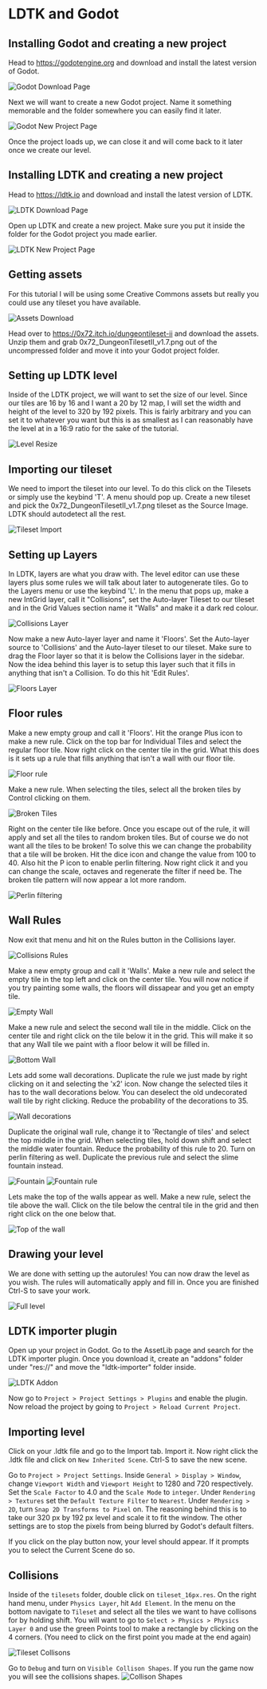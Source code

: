 # LDTK and Godot

## Installing Godot and creating a new project
Head to https://godotengine.org and download and install the latest version of
Godot.

![Godot Download Page](./screenshots/godotdownload.png)

Next we will want to create a new Godot project. Name it something memorable and
the folder somewhere you can easily find it later.

![Godot New Project Page](./screenshots/godotnewproject.png)

Once the project loads up, we can close it and will come back to it later once
we create our level.

## Installing LDTK and creating a new project
Head to https://ldtk.io and download and install the latest version of LDTK.

![LDTK Download Page](./screenshots/ldtkdownload.png)

Open up LDTK and create a new project. Make sure you put it inside the folder
for the Godot project you made earlier.

![LDTK New Project Page](./screenshots/ldtknewproject.png)

## Getting assets
For this tutorial I will be using some Creative Commons assets but really you
could use any tileset you have available.

![Assets Download](./screenshots/assets.png)

Head over to https://0x72.itch.io/dungeontileset-ii and download the assets.
Unzip them and grab 0x72_DungeonTilesetII_v1.7.png out of the uncompressed
folder and move it into your Godot project folder.

## Setting up LDTK level
Inside of the LDTK project, we will want to set the size of our level. Since our
tiles are 16 by 16 and I want a 20 by 12 map, I will set the width and height of
the level to 320 by 192 pixels. This is fairly arbitrary and you can set it to
whatever you want but this is as smallest as I can reasonably have the level at
in a 16:9 ratio for the sake of the tutorial.

![Level Resize](./screenshots/resizelevel.png)

## Importing our tileset
We need to import the tileset into our level. To do this click on the Tilesets
or simply use the keybind 'T'. A menu should pop up. Create a new tileset and
pick the 0x72_DungeonTilesetII_v1.7.png tileset as the Source Image. LDTK should
autodetect all the rest.

![Tileset Import](./screenshots/tilesetimport.png)

## Setting up Layers
In LDTK, layers are what you draw with. The level editor can use these layers
plus some rules we will talk about later to autogenerate tiles. Go to the Layers
menu or use the keybind 'L'. In the menu that pops up, make a new IntGrid layer,
call it "Collisions", set the Auto-layer Tileset to our tileset and in the Grid
Values section name it "Walls" and make it a dark red colour.

![Collisions Layer](./screenshots/collisionslayer.png)

Now make a new Auto-layer layer and name it 'Floors'. Set the Auto-layer source
to 'Collisions' and the Auto-layer tileset to our tileset. Make sure to drag the
Floor layer so that it is below the Collisions layer in the sidebar. Now the
idea behind this layer is to setup this layer such that it fills in anything
that isn't a Collision. To do this hit 'Edit Rules'.

![Floors Layer](./screenshots/floorslayer.png)

## Floor rules
Make a new empty group and call it 'Floors'. Hit the orange Plus icon to make a
new rule. Click on the top bar for Individual Tiles and select the regular floor
tile. Now right click on the center tile in the grid. What this does is it sets
up a rule that fills anything that isn't a wall with our floor tile.

![Floor rule](./screenshots/floorrule.png)

Make a new rule. When selecting the tiles, select all the broken tiles by
Control clicking on them. 

![Broken Tiles](./screenshots/brokentiles.png)

Right on the center tile like before. Once you escape out of the rule, it will
apply and set all the tiles to random broken tiles. But of course we do not want
all the tiles to be broken! To solve this we can change the probability that a
tile will be broken. Hit the dice icon and change the value from 100 to 40. Also
hit the P icon to enable perlin filtering. Now right click it and you can change
the scale, octaves and regenerate the filter if need be. The broken tile pattern
will now appear a lot more random.

![Perlin filtering](./screenshots/perlinnoise.png)

## Wall Rules
Now exit that menu and hit on the Rules button in the Collisions layer.

![Collisions Rules](./screenshots/collisionsrules.png)

Make a new empty group and call it 'Walls'. Make a new rule and select the empty
tile in the top left and click on the center tile. You will now notice if you
try painting some walls, the floors will dissapear and you get an empty tile.

![Empty Wall](./screenshots/emptywall.png)

Make a new rule and select the second wall tile in the middle. Click on the
center tile and right click on the tile below it in the grid. This will make it
so that any Wall tile we paint with a floor below it will be filled in.

![Bottom Wall](./screenshots/bottomwall.png)

Lets add some wall decorations. Duplicate the rule we just made by right
clicking on it and selecting the 'x2' icon. Now change the selected tiles it
has to the wall decorations below. You can deselect the old undecorated wall
tile by right clicking. Reduce the probability of the decorations to 35.

![Wall decorations](./screenshots/walldecorations.png)

Duplicate the original wall rule, change it to 'Rectangle of tiles' and select
the top middle in the grid. When selecting tiles, hold down shift and select the
middle water fountain. Reduce the probability of this rule to 20. Turn on perlin
filtering as well. Duplicate the previous rule and select the slime fountain instead.

![Fountain](./screenshots/fountain.png)
![Fountain rule](./screenshots/fountainrule.png)

Lets make the top of the walls appear as well. Make a new rule, select the tile
above the wall. Click on the tile below the central tile in the grid and then
right click on the one below that.

![Top of the wall](./screenshots/topofwall.png)

## Drawing your level
We are done with setting up the autorules! You can now draw the level as you
wish. The rules will automatically apply and fill in. Once you are finished
Ctrl-S to save your work.

![Full level](./screenshots/fulllevel.png)

## LDTK importer plugin
Open up your project in Godot. Go to the AssetLib page and search for the LDTK
importer plugin. Once you download it, create an "addons" folder under "res://"
and move the "ldtk-importer" folder inside.

![LDTK Addon](./screenshots/ldtkaddon.png)

Now go to `Project > Project Settings > Plugins` and enable the plugin. Now reload
the project by going to `Project > Reload Current Project`.

## Importing level
Click on your .ldtk file and go to the Import tab. Import it. Now right click
the .ldtk file and click on `New Inherited Scene`. Ctrl-S to save the new scene.

Go to `Project > Project Settings`. Inside `General > Display > Window`, change
`Viewport Width` and `Viewport Height` to 1280 and 720 respectively. Set the
`Scale Factor` to 4.0 and the `Scale Mode` to `integer`. Under `Rendering >
Textures` set the `Default Texture Filter` to `Nearest`. Under `Rendering > 2D`,
turn `Snap 2D Transforms to Pixel` on. The reasoning behind this is to take our
320 px by 192 px level and scale it to fit the window. The other settings are to
stop the pixels from being blurred by Godot's default filters.

If you click on the play button now, your level should appear. If it prompts you
to select the Current Scene do so.

## Collisions
Inside of the `tilesets` folder, double click on `tileset_16px.res`. On the
right hand menu, under `Physics Layer`, hit `Add Element`. In the menu on the
bottom navigate to `Tileset` and select all the tiles we want to have collisons
for by holding shift. You will want to go to `Select > Physics > Physics Layer
0` and use the green Points tool to make a rectangle by clicking on the 4
corners. (You need to click on the first point you made at the end again)

![Tileset Collisons](./screenshots/tilestcollisons.png)

Go to `Debug` and turn on `Visible Collison Shapes`. If you run the game now you
will see the collisions shapes.
![Collison Shapes](./screenshots/collisonshapes.png)
